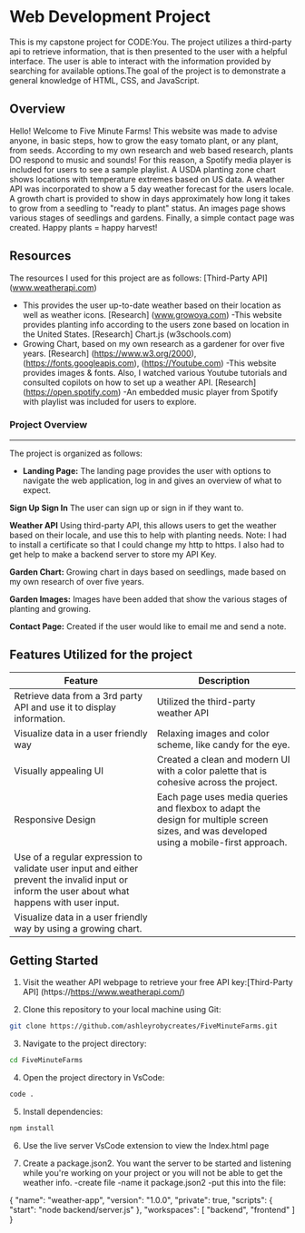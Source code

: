 # Web Development Project
This is my capstone project for CODE:You. The project utilizes a third-party api to retrieve information, that is then presented to the user with a helpful interface. 
The user is able to interact with the information provided by searching for available options.The goal of the project is to demonstrate a general knowledge of HTML, CSS, and JavaScript.

## Overview
 Hello! Welcome to Five Minute Farms! This website was made to advise anyone, in basic steps, how to grow the easy tomato plant, or any plant, from seeds. According to my own research and web based research, plants DO respond to music and sounds! For this reason, a Spotify media player is included for users to see a sample playlist. A USDA planting zone chart shows locations with temperature extremes based on US data. A weather API was incorporated to show a 5 day weather forecast for the users locale. A growth chart is provided to show in days approximately how long it takes to grow from a seedling to "ready to plant" status. An images page shows various stages of seedlings and gardens. Finally, a simple contact page was created. Happy plants = happy harvest!

## Resources
The resources I used for this project are as follows:
  [Third-Party API] (www.weatherapi.com)
  - This provides the user up-to-date weather based on their location as well as weather icons.
  [Research] (www.growoya.com)
   -This website provides planting info according to the users zone based on location in the United States.
  [Research] Chart.js (w3schools.com)
   - Growing Chart, based on my own research as a gardener for over five years.
  [Research] (https://www.w3.org/2000), (https://fonts.googleapis.com), (https://Youtube.com)
   -This website provides images & fonts. Also, I watched various Youtube tutorials and consulted copilots on how to set up a weather API.
   [Research] (https://open.spotify.com) 
   -An embedded music player from Spotify with playlist was included for users to explore.

### Project Overview
---

The project is organized as follows:

- **Landing Page:** The landing page provides the user with options to navigate the web application, log in and gives an overview of what to expect.

**Sign Up Sign In** The user can sign up or sign in if they want to.

**Weather API** Using third-party API, this allows users to get the weather based on their locale, and use this to help with planting needs. Note: I had to install a certificate so that I could change my http to https. I also had to get help to make a backend server to store my API Key. 

**Garden Chart:** Growing chart in days based on seedlings, made based on my own research of over five years.

**Garden Images:** Images have been added that show the various stages of planting and growing. 

**Contact Page:** Created if the user would like to email me and send a note.

## Features Utilized for the project

  | Feature        | Description                           |
  |----------------|---------------------------------------|
  | Retrieve data from a 3rd party API and use it to display information. | Utilized the third-party weather API |
  | Visualize data in a user friendly way | Relaxing images and color scheme, like candy for the eye. |
  | Visually appealing UI | Created a clean and modern UI with a color palette that is cohesive across the project. |
  | Responsive Design | Each page uses media queries and flexbox to adapt the design for multiple screen sizes, and was developed using a mobile-first approach. |
  |Use of a regular expression to validate user input and either prevent the invalid input or inform the user about what happens with user input. |
  |Visualize data in a user friendly way by using a growing chart. |

## Getting Started
1.  Visit the weather API webpage to retrieve your free API key:[Third-Party API] (https://https://www.weatherapi.com/)

2. Clone this repository to your local machine using Git:

```bash
git clone https://github.com/ashleyrobycreates/FiveMinuteFarms.git
```
3. Navigate to the project directory:
```bash
cd FiveMinuteFarms
```
4. Open the project directory in VsCode:
```bash
code .
```
5. Install dependencies:
```bash
npm install
```
6. Use the live server VsCode extension to view the Index.html page

7. Create a package.json2. You want the server to be started and listening while you're working on your project or you will not be able to get the weather info. 
-create file
-name it package.json2
-put this into the file:

{
    "name": "weather-app",
    "version": "1.0.0",
    "private": true,
    "scripts": {
        "start": "node backend/server.js"
    },
"workspaces": [
    "backend",
    "frontend"
  ]
}



